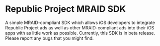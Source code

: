 Republic Project MRAID SDK
============

A simple MRAID-compliant SDK which allows iOS developers to integrate Republic Project ads as well as other MRAID-compliant ads into their iOS apps with as little work as possible. Currently, this SDK is in beta release. Please report any bugs that you might find.
